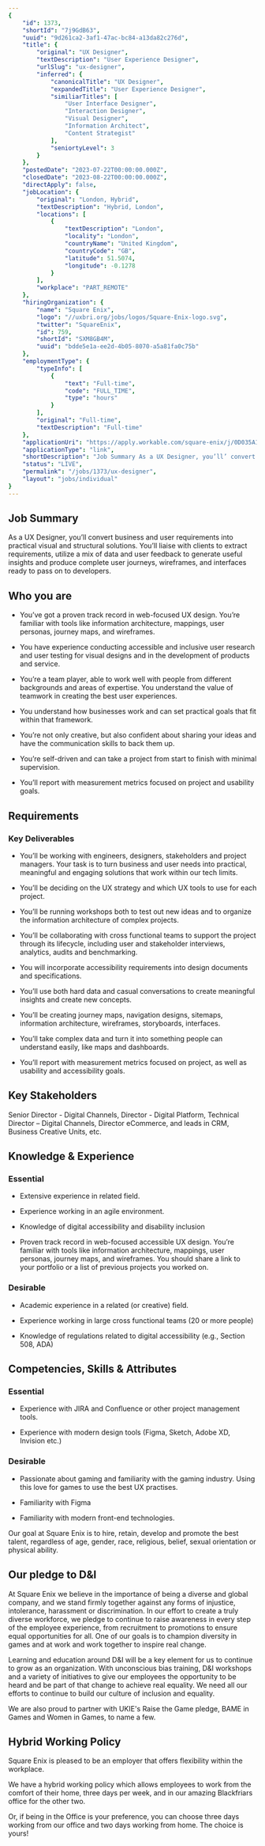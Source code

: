 ```yaml
---
{
	"id": 1373,
	"shortId": "7j9GdB63",
	"uuid": "9d261ca2-3af1-47ac-bc84-a13da82c276d",
	"title": {
		"original": "UX Designer",
		"textDescription": "User Experience Designer",
		"urlSlug": "ux-designer",
		"inferred": {
			"canonicalTitle": "UX Designer",
			"expandedTitle": "User Experience Designer",
			"similiarTitles": [
				"User Interface Designer",
				"Interaction Designer",
				"Visual Designer",
				"Information Architect",
				"Content Strategist"
			],
			"seniortyLevel": 3
		}
	},
	"postedDate": "2023-07-22T00:00:00.000Z",
	"closedDate": "2023-08-22T00:00:00.000Z",
	"directApply": false,
	"jobLocation": {
		"original": "London, Hybrid",
		"textDescription": "Hybrid, London",
		"locations": [
			{
				"textDescription": "London",
				"locality": "London",
				"countryName": "United Kingdom",
				"countryCode": "GB",
				"latitude": 51.5074,
				"longitude": -0.1278
			}
		],
		"workplace": "PART_REMOTE"
	},
	"hiringOrganization": {
		"name": "Square Enix",
		"logo": "//uxbri.org/jobs/logos/Square-Enix-logo.svg",
		"twitter": "SquareEnix",
		"id": 759,
		"shortId": "SXM8GB4M",
		"uuid": "bdde5e1a-ee2d-4b05-8070-a5a81fa0c75b"
	},
	"employmentType": {
		"typeInfo": [
			{
				"text": "Full-time",
				"code": "FULL_TIME",
				"type": "hours"
			}
		],
		"original": "Full-time",
		"textDescription": "Full-time"
	},
	"applicationUri": "https://apply.workable.com/square-enix/j/0D035A1F8E/apply/",
	"applicationType": "link",
	"shortDescription": "Job Summary As a UX Designer, you’ll’ convert business and user requirements into practical visual and structural solutions. You’ll’ liaise with clients to extract requirements, utilize a mix of data",
	"status": "LIVE",
	"permalink": "/jobs/1373/ux-designer",
	"layout": "jobs/individual"
}
---
```

<h2>Job Summary</h2><p>As a UX Designer, you’ll convert business and user requirements into practical visual and structural solutions. You’ll liaise with clients to extract requirements, utilize a mix of data and user feedback to generate useful insights and produce complete user journeys, wireframes, and interfaces ready to pass on to developers.</p><h2>Who you are</h2><ul><li><p>You’ve got a proven track record in web-focused UX design. You’re familiar with tools like information architecture, mappings, user personas, journey maps, and wireframes.</p></li><li><p>You have experience conducting accessible and inclusive user research and user testing for visual designs and in the development of products and service.</p></li><li><p>You’re a team player, able to work well with people from different backgrounds and areas of expertise. You understand the value of teamwork in creating the best user experiences.</p></li><li><p>You understand how businesses work and can set practical goals that fit within that framework.</p></li><li><p>You’re not only creative, but also confident about sharing your ideas and have the communication skills to back them up.</p></li><li><p>You’re self-driven and can take a project from start to finish with minimal supervision.</p></li><li><p>You’ll report with measurement metrics focused on project and usability goals.</p></li></ul><h2>Requirements</h2><h3>Key Deliverables</h3><ul><li><p>You’ll be working with engineers, designers, stakeholders and project managers. Your task is to turn business and user needs into practical, meaningful and engaging solutions that work within our tech limits.</p></li><li><p>You’ll be deciding on the UX strategy and which UX tools to use for each project.</p></li><li><p>You’ll be running workshops both to test out new ideas and to organize the information architecture of complex projects.</p></li><li><p>You’ll be collaborating with cross functional teams to support the project through its lifecycle, including user and stakeholder interviews, analytics, audits and benchmarking.</p></li><li><p>You will incorporate accessibility requirements into design documents and specifications.</p></li><li><p>You’ll use both hard data and casual conversations to create meaningful insights and create new concepts.</p></li><li><p>You’ll be creating journey maps, navigation designs, sitemaps, information architecture, wireframes, storyboards, interfaces.</p></li><li><p>You’ll take complex data and turn it into something people can understand easily, like maps and dashboards.</p></li><li><p>You’ll report with measurement metrics focused on project, as well as usability and accessibility goals.</p></li></ul><h2>Key Stakeholders</h2><p>Senior Director - Digital Channels, Director - Digital Platform, Technical Director – Digital Channels, Director eCommerce, and leads in CRM, Business Creative Units, etc.</p><h2>Knowledge &amp; Experience</h2><h3>Essential</h3><ul><li><p>Extensive experience in related field.</p></li><li><p>Experience working in an agile environment.</p></li><li><p>Knowledge of digital accessibility and disability inclusion</p></li><li><p>Proven track record in web-focused accessible UX design. You’re familiar with tools like information architecture, mappings, user personas, journey maps, and wireframes. You should share a link to your portfolio or a list of previous projects you worked on.</p></li></ul><h3>Desirable</h3><ul><li><p>Academic experience in a related (or creative) field.</p></li><li><p>Experience working in large cross functional teams (20 or more people)</p></li><li><p>Knowledge of regulations related to digital accessibility (e.g., Section 508, ADA)</p></li></ul><h2>Competencies, Skills &amp; Attributes</h2><h3>Essential</h3><ul><li><p>Experience with JIRA and Confluence or other project management tools.</p></li><li><p>Experience with modern design tools (Figma, Sketch, Adobe XD, Invision etc.)</p></li></ul><h3>Desirable</h3><ul><li><p>Passionate about gaming and familiarity with the gaming industry. Using this love for games to use the best UX practises.</p></li><li><p>Familiarity with Figma</p></li><li><p>Familiarity with modern front-end technologies.</p></li></ul><p>Our goal at Square Enix is to hire, retain, develop and promote the best talent, regardless of age, gender, race, religious, belief, sexual orientation or physical ability.</p><h2>Our pledge to D&amp;I</h2><p>At Square Enix we believe in the importance of being a diverse and global company, and we stand firmly together against any forms of injustice, intolerance, harassment or discrimination. In our effort to create a truly diverse workforce, we pledge to continue to raise awareness in every step of the employee experience, from recruitment to promotions to ensure equal opportunities for all. One of our goals is to champion diversity in games and at work and work together to inspire real change.</p><p>Learning and education around D&amp;I will be a key element for us to continue to grow as an organization. With unconscious bias training, D&amp;I workshops and a variety of initiatives to give our employees the opportunity to be heard and be part of that change to achieve real equality. We need all our efforts to continue to build our culture of inclusion and equality.</p><p>We are also proud to partner with UKIE's Raise the Game pledge, BAME in Games and Women in Games, to name a few.</p><h2><strong>Hybrid Working Policy</strong></h2><p>Square Enix is pleased to be an employer that offers flexibility within the workplace.</p><p>We have a hybrid working policy which allows employees to work from the comfort of their home, three days per week, and in our amazing Blackfriars office for the other two.</p><p>Or, if being in the Office is your preference, you can choose three days working from our office and two days working from home. The choice is yours!</p>
